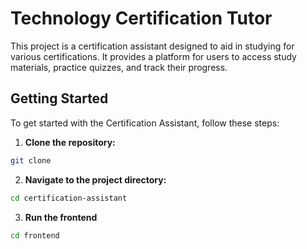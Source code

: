 # Technology Certification Tutor

This project is a certification assistant designed to aid in studying for various certifications. It provides a platform for users to access study materials, practice quizzes, and track their progress.

## Getting Started

To get started with the Certification Assistant, follow these steps:

1. **Clone the repository:**

```bash
git clone
```

2. **Navigate to the project directory:**

```bash
cd certification-assistant
```

3. **Run the frontend**
```bash
cd frontend
```
